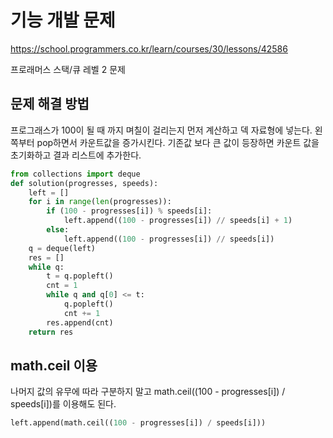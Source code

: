 # 기능 개발 문제
https://school.programmers.co.kr/learn/courses/30/lessons/42586

프로래머스 스택/큐 레벨 2 문제
## 문제 해결 방법
프로그래스가 100이 될 때 까지 며칠이 걸리는지 먼저 계산하고 덱 자료형에 넣는다.
왼쪽부터 pop하면서 카운트값을 증가시킨다. 기존값 보다 큰 값이 등장하면 카운트 값을 초기화하고
결과 리스트에 추가한다.
```python
from collections import deque
def solution(progresses, speeds):
    left = []
    for i in range(len(progresses)):
        if (100 - progresses[i]) % speeds[i]:
            left.append((100 - progresses[i]) // speeds[i] + 1)
        else:
            left.append((100 - progresses[i]) // speeds[i])
    q = deque(left)
    res = []
    while q:
        t = q.popleft()
        cnt = 1
        while q and q[0] <= t:
            q.popleft()
            cnt += 1
        res.append(cnt)
    return res
```
## math.ceil 이용
나머지 값의 유무에 따라 구분하지 말고 math.ceil((100 - progresses[i]) / speeds[i])를 이용해도 된다.
```python
left.append(math.ceil((100 - progresses[i]) / speeds[i]))
```